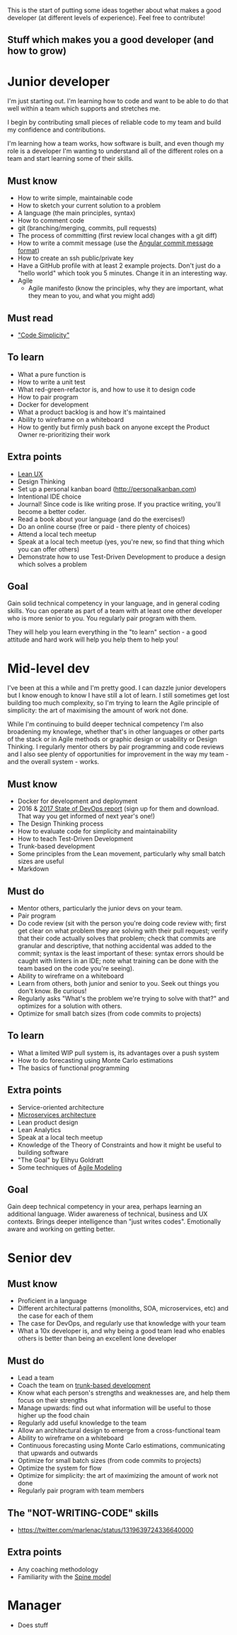 This is the start of putting some ideas together about what makes a good developer (at different levels of experience). Feel free to contribute!

Stuff which makes you a good developer (and how to grow)
--------------------------------------------------------

# Junior developer

I'm just starting out. I'm learning how to code and want to be able to do that well within a team which supports and stretches me.

I begin by contributing small pieces of reliable code to my team and build my confidence and contributions.

I'm learning how a team works, how software is built, and even though my role is a developer I'm wanting to understand all of the different roles on a team and start learning some of their skills.

## Must know

* How to write simple, maintainable code
* How to sketch your current solution to a problem
* A language (the main principles, syntax)
* How to comment code
* git (branching/merging, commits, pull requests)
* The process of committing (first review local changes with a git diff)
* How to write a commit message (use the [Angular commit message format](https://github.com/angular/angular/blob/master/CONTRIBUTING.md#commit))
* How to create an ssh public/private key
* Have a GitHub profile with at least 2 example projects. Don't just do a "hello world" which took you 5 minutes. Change it in an interesting way.
* Agile
  * Agile manifesto (know the principles, why they are important, what they mean to you, and what you might add)

## Must read

* ["Code Simplicity"](https://www.amazon.com/Code-Simplicity-Fundamentals-Max-Kanat-Alexander-ebook/dp/B007NZU848//)


## To learn

* What a pure function is
* How to write a unit test
* What red-green-refactor is, and how to use it to design code
* How to pair program
* Docker for development
* What a product backlog is and how it's maintained
* Ability to wireframe on a whiteboard
* How to gently but firmly push back on anyone except the Product Owner re-prioritizing their work

## Extra points

* [Lean UX](https://www.interaction-design.org/literature/article/a-simple-introduction-to-lean-ux)
* Design Thinking
* Set up a personal kanban board (http://personalkanban.com)
* Intentional IDE choice
* Journal! Since code is like writing prose. If you practice writing, you'll become a better coder.
* Read a book about your language (and do the exercises!)
* Do an online course (free or paid - there plenty of choices)
* Attend a local tech meetup
* Speak at a local tech meetup (yes, you're new, so find that thing which you can offer others)
* Demonstrate how to use Test-Driven Development to produce a design which solves a problem

## Goal

Gain solid technical competency in your language, and in general coding skills.
You can operate as part of a team with at least one other developer who is more senior to you. You regularly pair program with them.

They will help you learn everything in the "to learn" section - a good attitude and hard work will help you help them to help you!


# Mid-level dev

I've been at this a while and I'm pretty good. I can dazzle junior developers but I know enough to know I have still a lot of learn. I still sometimes get lost building too much complexity, so I'm trying to learn the Agile principle of simplicity: the art of maximising the amount of work not done.

While I'm continuing to build deeper technical competency I'm also broadening my knowlege, whether that's in other languages or other parts of the stack or in Agile methods or graphic design or usability or Design Thinking. I regularly mentor others by pair programming and code reviews and I also see plenty of opportunities for improvement in the way my team - and the overall system - works.

## Must know

* Docker for development and deployment
* 2016 & [2017 State of DevOps report](https://puppet.com/resources/whitepaper/state-of-devops-report) (sign up for them and download. That way you get informed of next year's one!)
* The Design Thinking process
* How to evaluate code for simplicity and maintainability
* How to teach Test-Driven Development
* Trunk-based development
* Some principles from the Lean movement, particularly why small batch sizes are useful
* Markdown

## Must do

* Mentor others, particularly the junior devs on your team.
* Pair program
* Do code review (sit with the person you're doing code review with; first get clear on what problem they are solving with their pull request; verify that their code actually solves that problem; check that commits are granular and descriptive, that nothing accidental was added to the commit; syntax is the least important of these: syntax errors should be caught with linters in an IDE; note what training can be done with the team based on the code you're seeing).
* Ability to wireframe on a whiteboard
* Learn from others, both junior and senior to you. Seek out things you don't know. Be curious!
* Regularly asks "What's the problem we're trying to solve with that?" and optimizes for a solution with others.
* Optimize for small batch sizes (from code commits to projects)

## To learn

* What a limited WIP pull system is, its advantages over a push system
* How to do forecasting using Monte Carlo estimations
* The basics of functional programming

## Extra points

* Service-oriented architecture
* [Microservices architecture](http://microservices.io)
* Lean product design
* Lean Analytics
* Speak at a local tech meetup
* Knowledge of the Theory of Constraints and how it might be useful to building software
* "The Goal" by Elihyu Goldratt
* Some techniques of [Agile Modeling](http://www.agilemodeling.com)

## Goal

Gain deep technical competency in your area, perhaps learning an additional language. Wider awareness of technical, business and UX contexts. Brings deeper intelligence than "just writes codes". Emotionally aware and working on getting better.


# Senior dev

## Must know

* Proficient in a language
* Different architectural patterns (monoliths, SOA, microservices, etc) and the case for each of them
* The case for DevOps, and regularly use that knowledge with your team
* What a 10x developer is, and why being a good team lead who enables others is better than being an excellent lone developer

## Must do

* Lead a team
* Coach the team on [trunk-based development](https://trunkbaseddevelopment.com/)
* Know what each person's strengths and weaknesses are, and help them focus on their strengths
* Manage upwards: find out what information will be useful to those higher up the food chain
* Regularly add useful knowledge to the team
* Allow an architectural design to emerge from a cross-functional team
* Ability to wireframe on a whiteboard
* Continuous forecasting using Monte Carlo estimations, communicating that upwards and outwards
* Optimize for small batch sizes (from code commits to projects)
* Optimize the system for flow
* Optimize for simplicity: the art of maximizing the amount of work not done
* Regularly pair program with team members

## The "NOT-WRITING-CODE" skills

* https://twitter.com/marlenac/status/1319639724336640000

## Extra points

* Any coaching methodology
* Familiarity with the [Spine model](http://spinemodel.info/documentation.html)


# Manager

* Does stuff

